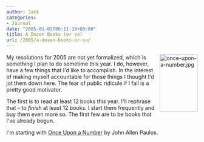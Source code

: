 ```yaml
---
author: Jack
categories:
- Journal
date: "2005-01-02T06:11:18+00:00"
title: A Dozen Books (or so)
url: /2005/a-dozen-books-or-so/
---
```


<img src="/images/blog//once-upon-a-number.jpg" border="0" height="152" width="100" alt="once-upon-a-number.jpg" align="right" />

My resolutions for 2005 are not yet formalized, which is something I plan to do sometime this year. I do, however, have a few things that I'd like to accomplish. In the interest of making myself accountable for those things I thought I'd jot them down here. The fear of public ridicule if I fail is a pretty good motivator.

The first is to read at least 12 books this year. I'll rephrase that &#8211; to _finish_ at least 12 books. I start them frequently and buy them even more so. The first few are to be books that I've already begun.

I'm starting with [Once Upon a Number][1] by John Allen Paulos.

 [1]: http://www.amazon.com/exec/obidos/tg/detail/-/0465051588/